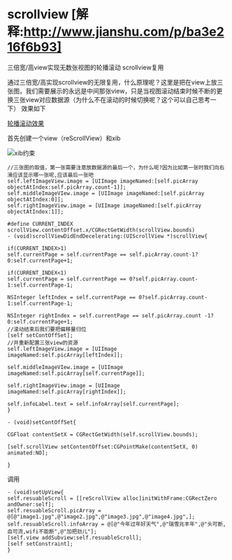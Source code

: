 # scrollview [解释:http://www.jianshu.com/p/ba3e216f6b93]
三倍宽/高view实现无数张视图的轮播滚动 scrollview复用

通过三倍宽/高实现scrollview的无限复用，什么原理呢？这里是把在view上放三张图，我们需要展示的永远是中间那张view，只是当视图滚动结束时候不断的更换三张view对应数据源（为什么不在滚动的时候切换呢？这个可以自己思考一下）
效果如下

[轮播滚动效果](http://upload-images.jianshu.io/upload_images/1488115-df0536b31dc07585.gif?imageMogr2/auto-orient/strip)

首先创建一个view（reScrollView）和xib

![xib约束](http://upload-images.jianshu.io/upload_images/1488115-0f5e669b10a6e0ff.png?imageMogr2/auto-orient/strip%7CimageView2/2/w/1240)


```
//三张图的取值，第一张需要注意放数据源的最后一个，为什么呢?因为比如第一张时我们向右滑应该显示哪一张呢,应该最后一张吧
self.leftImageView.image = [UIImage imageNamed:[self.picArray objectAtIndex:self.picArray.count-1]];
self.middleImageVIew.image = [UIImage imageNamed:[self.picArray objectAtIndex:0]];
self.rightImageView.image = [UIImage imageNamed:[self.picArray objectAtIndex:1]];
```

```
#define CURRENT_INDEX scrollView.contentOffset.x/CGRectGetWidth(scrollView.bounds)
- (void)scrollViewDidEndDecelerating:(UIScrollView *)scrollView{

if(CURRENT_INDEX>1)
self.currentPage = self.currentPage == self.picArray.count-1?0:self.currentPage+1;

if(CURRENT_INDEX<1)
self.currentPage = self.currentPage == 0?self.picArray.count-1:self.currentPage-1;

NSInteger leftIndex = self.currentPage == 0?self.picArray.count-1:self.currentPage-1;

NSInteger rightIndex = self.currentPage == self.picArray.count -1?0:self.currentPage+1;
//滚动结束后我们要把偏移量归位
[self setContOffSet];
//并重新配置三张view的资源
self.leftImageView.image = [UIImage imageNamed:self.picArray[leftIndex]];

self.middleImageVIew.image = [UIImage imageNamed:self.picArray[self.currentPage]];

self.rightImageView.image = [UIImage imageNamed:self.picArray[rightIndex]];

self.infoLabel.text = self.infoArray[self.currentPage];
}
```
```
- (void)setContOffSet{

CGFloat contentSetX = CGRectGetWidth(self.scrollView.bounds);

[self.scrollView setContentOffset:CGPointMake(contentSetX, 0) animated:NO];

}
```

调用
```
- (void)setUpView{
self.resuableScroll = [[reScrollView alloc]initWithFrame:CGRectZero andOwner:self];
self.resuableScroll.picArray = @[@"image1.jpg",@"image2.jpg",@"image3.jpg",@"image4.jpg",];
self.resuableScroll.infoArray = @[@"今年过年好天气",@"瑞雪兆丰年",@"头可断,血可流,wifi不能断",@"加把劲儿"];
[self.view addSubview:self.resuableScroll];
[self setConstraint];
}
```

